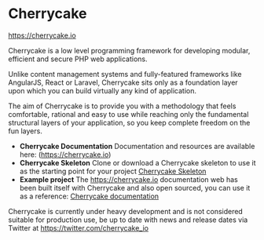 # Cherrycake
https://cherrycake.io

Cherrycake is a low level programming framework for developing modular, efficient and secure PHP web applications.

Unlike content management systems and fully-featured frameworks like AngularJS, React or Laravel, Cherrycake sits only as a foundation layer upon which you can build virtually any kind of application.

The aim of Cherrycake is to provide you with a methodology that feels comfortable, rational and easy to use while reaching only the fundamental structural layers of your application, so you keep complete freedom on the fun layers.

* **Cherrycake Documentation** Documentation and resources are available here: (https://cherrycake.io)
* **Cherrycake Skeleton** Clone or download a Cherrycake skeleton to use it as the starting point for your project [Cherrycake Skeleton](https://github.com/tin-cat/cherrycake-skeleton)
* **Example project** The https://cherrycake.io documentation web has been built itself with Cherrycake and also open sourced, you can use it as a reference: [Cherrycake documentation](https://github.com/tin-cat/cherrycake-documentation)

Cherrycake is currently under heavy development and is not considered suitable for production use, be up to date with news and release dates via Twitter at https://twitter.com/cherrycake_io